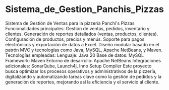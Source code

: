 # Sistema_de_Gestion_Panchis_Pizzas
Sistema de Gestión de Ventas para la pizzería Panchi's Pizzas
Funcionalidades principales:
Gestión de ventas, pedidos, inventario y clientes.
Generación de reportes detallados (ventas, productos, clientes).
Configuración de productos, precios y menús.
Soporte para pagos electrónicos y exportación de datos a Excel.
Diseño modular basado en el patrón MVC y tecnologías como Java, MySQL, Apache NetBeans, y Maven.
Tecnologías empleadas:
Lenguaje: Java 20
Base de datos: MySQL
Framework: Maven
Entorno de desarrollo: Apache NetBeans
Integraciones adicionales: SonarQube, Launch4j, Inno Setup Compiler
Este proyecto busca optimizar los procesos operativos y administrativos de la pizzería, digitalizando y automatizando tareas clave como la gestión de pedidos y la generación de reportes, mejorando así la eficiencia y el servicio al cliente.
